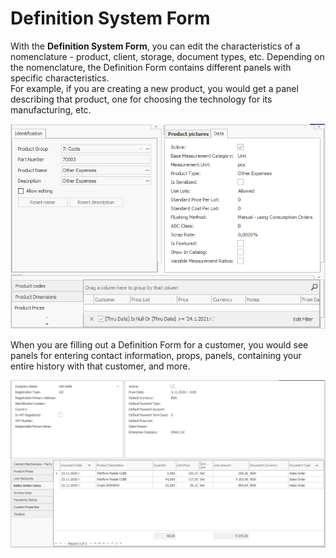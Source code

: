 # Definition System Form

With the <b>Definition System Form</b>, you can edit the characteristics of a nomenclature - product, client, storage, document types, etc. Depending on the nomenclature, the Definition Form contains different panels with specific characteristics. <br>
For example, if you are creating a new product, you would get a panel describing that product, one for choosing the technology for its manufacturing, etc.

![Definition form](pictures/definition-form.png) 

When you are filling out a Definition Form for a customer, you would see panels for entering contact information, props, panels, containing your entire history with that customer, and more.

![Definition form for a customer](pictures/definition-form-customer.png) 
